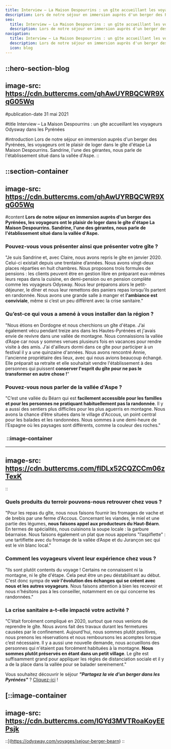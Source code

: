 ```yaml
---
title: Interview – La Maison Despourrins : un gîte accueillant les voyageurs Odysway dans les Pyrénées
description: Lors de notre séjour en immersion auprès d'un berger des Pyrénées, les voyageurs ont le plaisir de loger dans le gîte d'étape La Maison Despourrins. Sandrine, l'une des gérantes, nous parle de l'établissement situé dans la vallée d'Aspe.
seo:
  title: Interview – La Maison Despourrins : un gîte accueillant les voyageurs Odysway dans les Pyrénées
  description: Lors de notre séjour en immersion auprès d'un berger des Pyrénées, les voyageurs ont le plaisir de loger dans le gîte d'étape La Maison Despourrins. Sandrine, l'une des gérantes, nous parle de l'établissement situé dans la vallée d'Aspe.
navigation:
  title: Interview – La Maison Despourrins : un gîte accueillant les voyageurs Odysway dans les Pyrénées
  description: Lors de notre séjour en immersion auprès d'un berger des Pyrénées, les voyageurs ont le plaisir de loger dans le gîte d'étape La Maison Despourrins. Sandrine, l'une des gérantes, nous parle de l'établissement situé dans la vallée d'Aspe.
  icon: blog
---
```


::hero-section-blog
---
image-src: https://cdn.buttercms.com/qhAwUYRBQCWR9XqG05Wq
---
#publication-date
31 mai 2021

#title
Interview – La Maison Despourrins : un gîte accueillant les voyageurs Odysway dans les Pyrénées

#introduction
Lors de notre séjour en immersion auprès d'un berger des Pyrénées, les voyageurs ont le plaisir de loger dans le gîte d'étape La Maison Despourrins. Sandrine, l'une des gérantes, nous parle de l'établissement situé dans la vallée d'Aspe.
::

::section-container
---
image-src: https://cdn.buttercms.com/qhAwUYRBQCWR9XqG05Wq
---
#content
**Lors de notre séjour en immersion auprès d'un berger des Pyrénées, les voyageurs ont le plaisir de loger dans le gîte d'étape La Maison Despourrins. Sandrine, l'une des gérantes, nous parle de l'établissement situé dans la vallée d'Aspe.**

### Pouvez-vous vous présenter ainsi que présenter votre gîte ?

"Je suis Sandrine et, avec Claire, nous avons repris le gîte en janvier 2020. Celui-ci existait depuis une trentaine d’années. Nous avons vingt-deux places réparties en huit chambres. Nous proposons trois formules de pensions : les clients peuvent être en gestion libre en préparant eux-mêmes leurs repas dans la cuisine, en demi-pension ou en pension complète comme les voyageurs Odysway. Nous leur préparons alors le petit-déjeuner, le dîner et nous leur remettons des paniers repas lorsqu’ils partent en randonnée. Nous avons une grande salle à manger et **l'ambiance est conviviale**, même si c’est un peu différent avec la crise sanitaire."

### Qu’est-ce qui vous a amené à vous installer dan la région ?

"Nous étions en Dordogne et nous cherchions un gîte d'étape. J’ai également vécu pendant treize ans dans les Hautes-Pyrénées et j'avais envie de revivre dans une vallée de montagne. Nous connaissions la vallée d’Aspe car nous y sommes venues plusieurs fois en vacances pour rendre visite à des amis. J’ai d'ailleurs dormi dans ce gîte pour participer à un festival il y a une quinzaine d'années. Nous avons rencontré Annie, l'ancienne propriétaire des lieux, avec qui nous avions beaucoup échangé. Elle préparait sa retraite et elle souhaitait vendre l'établissement à des personnes qui puissent **conserver l'esprit du gîte pour ne pas le transformer en autre chose !**"

### Pouvez-vous nous parler de la vallée d'Aspe ?

"C’est une vallée du Béarn qui est **facilement accessible pour les familles et pour les personnes ne pratiquant habituellement pas la randonnée**. Il y a aussi des sentiers plus difficiles pour les plus aguerris en montagne. Nous avons la chance d’être situées dans le village d'Accous, un point central pour les balades et les randonnées. Nous sommes à une demi-heure de l’Espagne où les paysages sont différents, comme la couleur des roches."

###  ::image-container
---
image-src: https://cdn.buttercms.com/flDLx52CQZCCm06zTexK
---
::

### Quels produits du terroir pouvons-nous retrouver chez vous ?

"Pour les repas du gîte, nous nous faisons fournir les fromages de vache et de brebis par une ferme d'Accous. Concernant les viandes, le miel et une partie des légumes, **nous faisons appel aux producteurs du Haut-Béarn**. En termes de spécialités, nous cuisinons la soupe locale : la garbure béarnaise. Nous faisons également un plat que nous appelons "l’aspiflette" : une tartiflette avec du fromage de la vallée d’Aspe et du Jurançon sec qui est le vin blanc local."

### Comment les voyageurs vivent leur expérience chez vous ?

"Ils sont plutôt contents du voyage ! Certains ne connaissent ni la montagne, ni le gîte d'étape. Cela peut être un peu déstabilisant au début. C'est donc sympa de **voir l'évolution des échanges qui se créent avec nous et les autres voyageurs**. Nous faisons attention à bien les recevoir et nous n'hésitons pas à les conseiller, notamment en ce qui concerne les randonnées."

### La crise sanitaire a-t-elle impacté votre activité ?

"C’était forcément compliqué en 2020, surtout que nous venions de reprendre le gîte. Nous avons fait des travaux durant les fermetures causées par le confinement. Aujourd'hui, nous sommes plutôt positives, nous prenons les réservations et nous remboursons les acomptes lorsque c’est nécessaire. Il y a aussi une nouvelle demande, nous accueillons des personnes qui n'étaient pas forcément habituées à la montagne. **Nous sommes plutôt préservés en étant dans un petit village**. Le gîte est suffisamment grand pour appliquer les règles de distanciation sociale et il y a de la place dans la vallée pour se balader sereinement."

Vous souhaitez découvrir le séjour _**"Partagez la vie d'un berger dans les Pyrénées"**_ ? [Cliquez-ici](https://odysway.com/voyages/sejour-berger-bearn?utm_source=article&utm_medium=blog&utm_campaign=interview+g%C3%AEte+despourrins) !

[::image-container
---
image-src: https://cdn.buttercms.com/lGYd3MVTRoaKoyEEPsjk
---
::](https://odysway.com/voyages/sejour-berger-bearn)
::
